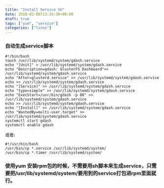 ```yaml
---
title: "Install Service Sh"
date: 2018-02-08T13:35:30+08:00
draft: true
tags: ["yum", "service"]
categories: ["linux"]
---
```



### 自动生成service脚本

	
	#!/bin/bash
	touch /usr/lib/systemd/system/gdash.service
	echo "[Unit]" > /usr/lib/systemd/system/gdash.service
	echo "Description=gdash: GlusterFS Dashboard">> /usr/lib/systemd/system/gdash.service
	echo "After=glusterd.service" >> /usr/lib/systemd/system/gdash.service
	echo >> /usr/lib/systemd/system/gdash.service
	echo "[Service]" >> /usr/lib/systemd/system/gdash.service
	echo "type=simple" >> /usr/lib/systemd/system/gdash.service
	echo "ExecStart=/usr/bin/gdash -p 80" >> /usr/lib/systemd/system/gdash.service
	echo >> /usr/lib/systemd/system/gdash.service
	echo "[Install]" >> /usr/lib/systemd/system/gdash.service
	echo "WantedBy=multi-user.target" >> /usr/lib/systemd/system/gdash.service
	systemctl start gdash
	systemctl enable gdash

或者:

	#!/usr/bin/bash
	/usr/bin/cp *.service /usr/lib/systemd/system/
	/usr/bin/cp *.timer /usr/lib/systemd/system/



### 使用yum 安装rpm包的时候，不需要用sh脚本来生成service，只需要把/usr/lib/systemd/system/要用到的service打包进rpm里面就行。
